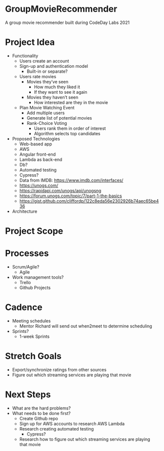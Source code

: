 # GroupMovieRecommender
A group movie recommender built during CodeDay Labs 2021

# Project Idea
- Functionality
  - Users create an account
  - Sign-up and authentication model
    - Built-in or separate?
  - Users rate movies
    - Movies they’ve seen
      - How much they liked it
      - If they want to see it again
    - Movies they haven’t seen
      - How interested are they in the movie
  - Plan Movie Watching Event
    - Add multiple users
    - Generate list of potential movies
    - Rank-Choice Voting
      - Users rank them in order of interest
      - Algorithm selects top candidates
- Proposed Technologies
  - Web-based app
  - AWS
  - Angular front-end
  - Lambda as back-end
  - Db?
  - Automated testing
  - Cypress?
  - Data from IMDB: https://www.imdb.com/interfaces/
  - https://unogs.com/
  - https://rapidapi.com/unogs/api/unogsng
  - https://forum.unogs.com/topic/7/part-1-the-basics
  - https://gist.github.com/cliffordp/122c8eda56e2302926b74aec65be436
- Architecture

# Project Scope

# Processes
- Scrum/Agile?
  - Agile
- Work management tools?
  - Trello
  - Github Projects

# Cadence
- Meeting schedules
  - Mentor Richard will send out when2meet to determine scheduling
- Sprints?
  - 1-week Sprints

# Stretch Goals
- Export/synchronize ratings from other sources
- Figure out which streaming services are playing that movie

# Next Steps
- What are the hard problems?
- What needs to be done first?
  - Create Github repo
  - Sign up for AWS accounts to research AWS Lambda
  - Research creating automated testing 
    - Cypress?
  - Research how to figure out which streaming services are playing that movie

